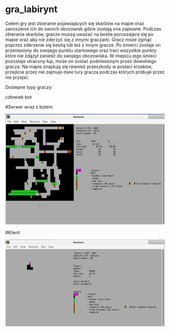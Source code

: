 # gra_labirynt


Celem gry jest zbieranie pojawiajacych się skarbów na mapie oraz zanoszenie ich do swoich obozowisk gdzie zostają one zapisane. Podczas zbierania skarbów, gracze muszą uważać na bestie poruszajace się po mapie oraz aby nie zderzyć się z innymi graczami. Gracz może zginąć poprzez zderzenie się bestią lub też z innym gracze. Po śmierci zostaje on przeniesiony do swojego punktu startowego oraz traci wszystkie punkty które nie zdążył zanieść do swojego obozowiska. W miejscu jego śmieci pozostaje utracony łup, może on zostać podniesionym przez dowolnego gracza. Na mapie znajdują się również przeszkody w postaci krzaków, przejście przez nie zajmuje dwie tury gracza podczas których próbuje przez nie przejsć.

Dostepne typy graczy:

człowiek
bot

#Serwer wraz z botem

![Serwer wraz z botem](https://github.com/BKlaudiusz/gra_labirynt/blob/main/screen/server.png)

#Klient

![Klient](https://github.com/BKlaudiusz/gra_labirynt/blob/main/screen/client.png)
